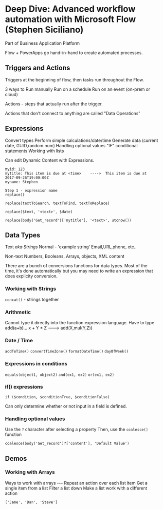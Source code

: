 # Deep Dive: Advanced workflow automation with Microsoft Flow (Stephen Siciliano)

Part of Business Application Platform

Flow + PowerApps go hand-in-hand to create automated processes.

## Triggers and Actions

Triggers at the beginning of flow, then tasks run throughout the Flow.

3 ways to 
Run manually
Run on a schedule
Run on an event (on-prem or cloud)

Actions - steps that actually run after the trigger.

Actions that don't connect to anything are called "Data Operations"

## Expressions

Convert types
Perform simple calculations/date/time
Generate data (current date, GUID,random num)
Handling optional values
"IF" conditional statements 
Working with lists

Can edit Dynamic Content with Expressions.

````
myid: 123
mytitle: This item is due at <time>    ---->  This item is due at 2017-09-26T19:00:00Z
myname: Stephen

Step 1 - expression name
replace()

replace(textToSearch, textToFind, textToReplace)

replace($text, '<text>', $date)

replace(body('Get_record')['mytitle'], '<text>', utcnow())
````

## Data Types

Text *aka Strings*
Normal - 'example string'
Email,URL,phone, etc..

Non-text
Numbers, Booleans, Arrays, objects, XML content

There are a bunch of conversions functions for data types. Most of the time, it's done automatically but you may need to write an expression that does explicity conversion.

### Working with Strings

`concat()` - strings together

### Arithmetic
Cannot type it directly into the function expression language. Have to type add(a+b)... x + Y * Z ---> add(X,mul(Y,Z))

### Date / Time
`addToTime()`
`convertTimeZone()`
`formatDateTime()`
`dayOfWeek()`

### Expressions in conditions
`equals(object1, object2)`
`and(ex1, ex2)`
`or(ex1, ex2)`

### if() expressions

`if ($condition, $conditionTrue, $conditionFalse)`

Can only determine whether or not input in a field is defined.


### Handling optional values
Use the `?` character after selecting a property
Then, use the `coalesce()` function

`coalesce(body('Get_record')?['content'], 'Default Value')`


## Demos

### Working with Arrays

Ways to work with arrays ---
Repeat an action over each list item
Get a single item from a list
Filter a list down
Make a list work with a different action

`['Jane', 'Dan', 'Steve']`

